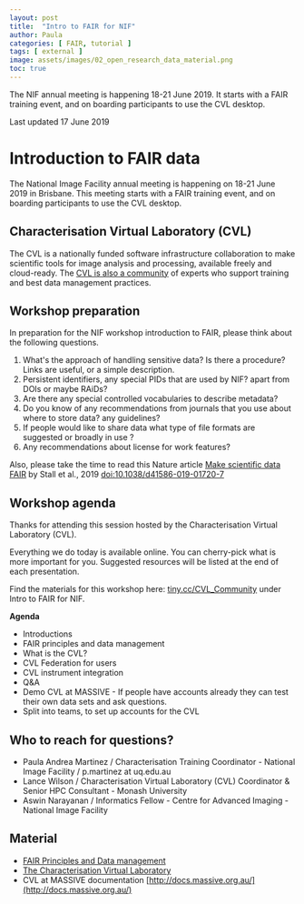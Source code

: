 ```yaml
---
layout: post
title:  "Intro to FAIR for NIF"
author: Paula
categories: [ FAIR, tutorial ]
tags: [ external ]
image: assets/images/02_open_research_data_material.png
toc: true
---
```


The NIF annual meeting is happening 18-21 June 2019. It starts with a FAIR
training event, and on boarding participants to use the CVL desktop.

Last updated 17 June 2019

# Introduction to FAIR data

The National Image Facility annual meeting is happening on 18-21 June 2019 in
Brisbane. This meeting starts with a FAIR training event, and on boarding
participants to use the CVL desktop.

## Characterisation Virtual Laboratory (CVL)

The CVL is a nationally funded software infrastructure collaboration
to make scientific tools for image analysis and processing, available freely
and cloud-ready. The [CVL is also a community](https://characterisation-virtual-laboratory.github.io/CVL_Community/about) of experts who support training
and best data management practices.

## Workshop preparation

In preparation for the NIF workshop introduction to FAIR, please
think about the following questions.

1. What's the approach of handling sensitive data? Is there a procedure? Links
are useful, or a simple description.
1. Persistent identifiers, any special PIDs that are used by NIF? apart from
DOIs or maybe RAiDs?
1. Are there any special controlled vocabularies to describe metadata?
1. Do you know of any recommendations from journals that you use about where to
store data? any guidelines?
1. If people would like to share data what type of file formats are suggested
or broadly in use ?
1. Any recommendations about license for work features?

Also, please take the time to read this Nature article [Make scientific data FAIR](https://www.nature.com/articles/d41586-019-01720-7) by Stall et al., 2019 [doi:10.1038/d41586-019-01720-7](doi:10.1038/d41586-019-01720-7)

## Workshop agenda

Thanks for attending this session hosted by the Characterisation Virtual
Laboratory (CVL).

Everything we do today is available online. You can cherry-pick what is more
important for you. Suggested resources will be listed at the end of each
presentation.

Find the materials for this workshop here: [tiny.cc/CVL_Community](tiny.cc/CVL_Community) under Intro to FAIR for NIF.

**Agenda**

* Introductions
* FAIR principles and data management
* What is the CVL?
* CVL Federation for users
* CVL instrument integration
* Q&A
* Demo CVL at MASSIVE - If people have accounts already they can test
their own data sets and ask questions.
* Split into teams, to set up accounts for the CVL

## Who to reach for questions?

* Paula Andrea Martinez / Characterisation Training Coordinator - National Image Facility / p.martinez at uq.edu.au
* Lance Wilson / Characterisation Virtual Laboratory (CVL) Coordinator &
Senior HPC Consultant - Monash University
* Aswin Narayanan / Informatics Fellow - Centre for Advanced Imaging - National Image Facility

## Material

* [FAIR Principles and Data management](https://demo.codimd.org/p/rkCna2l1S#/)
* [The Characterisation Virtual Laboratory](https://demo.codimd.org/p/SJlh1PQAV#/)
* CVL at MASSIVE documentation [http://docs.massive.org.au/](http://docs.massive.org.au/)
